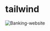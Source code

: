 # tailwind
![Banking-website](https://github.com/HaniehShariatmadari/tailwind/assets/100185837/57396991-e6b8-4291-8d73-c28cf248c1d8)

